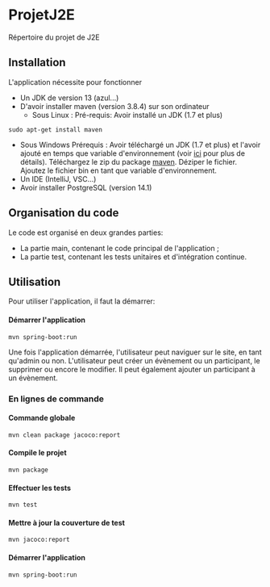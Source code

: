 # ProjetJ2E
Répertoire du projet de J2E

## Installation

L'application nécessite pour fonctionner
- Un JDK de version 13 (azul...)
- D'avoir installer maven (version 3.8.4) sur son ordinateur
  - Sous Linux : 
Pré-requis: Avoir installé un JDK (1.7 et plus)
```
sudo apt-get install maven
```
  - Sous Windows
Prérequis : Avoir téléchargé un JDK (1.7 et plus) et l'avoir ajouté en temps que variable d'environnement (voir [ici](https://maven.apache.org/install.html) pour plus de détails).
Téléchargez le zip du package [maven](https://maven.apache.org/download.cgi).
Déziper le fichier.
Ajoutez le fichier bin en tant que variable d'environnement.
- Un IDE (IntelliJ, VSC...)
- Avoir installer PostgreSQL (version 14.1)

## Organisation du code

Le code est organisé en deux grandes parties:
- La partie main, contenant le code principal de l'application ;
- La partie test, contenant les tests unitaires et d'intégration continue.

## Utilisation
Pour utiliser l'application, il faut la démarrer:
#### Démarrer l'application
```
mvn spring-boot:run
```
Une fois l'application démarrée, l'utilisateur peut naviguer sur le site, en tant qu'admin ou non. L'utilisateur peut créer un évènement ou un participant, le supprimer ou encore le modifier. Il peut également ajouter un participant à un évènement.

### En lignes de commande
#### Commande globale
```
mvn clean package jacoco:report
```
#### Compile le projet
```
mvn package
```
#### Effectuer les tests
```
mvn test
```
#### Mettre à jour la couverture de test
```
mvn jacoco:report
```
#### Démarrer l'application
```
mvn spring-boot:run
```
